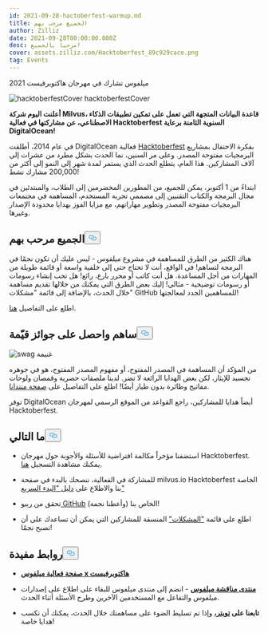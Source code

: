 ```yaml
---
id: 2021-09-28-hactoberfest-warmup.md
title: الجميع مرحب بهم
author: Zilliz
date: 2021-09-28T00:00:00.000Z
desc: مرحباً بالجميع!
cover: assets.zilliz.com/Hacktoberfest_89c929cace.png
tag: Events
---
```

<custom-h1>ميلفوس تشارك في مهرجان هاكتوبرفيست 2021</custom-h1><p>
  
   <span class="img-wrapper"> <img translate="no" src="https://assets.zilliz.com/Hacktoberfest_89c929cace.png" alt="hacktoberfestCover" class="doc-image" id="hacktoberfestcover" />
   </span> <span class="img-wrapper"> <span>hacktoberfestCover</span> </span></p>
<p><strong>أعلنت اليوم شركة Milvus، قاعدة البيانات المتجهة التي تعمل على تمكين تطبيقات الذكاء الاصطناعي، عن مشاركتها في فعالية Hacktoberfest السنوية الثامنة برعاية DigitalOcean!</strong></p>
<p>في عام 2014، أطلقت DigitalOcean فعالية <a href="https://hacktoberfest.digitalocean.com/">Hacktoberfest</a> بفكرة الاحتفال بمشاريع البرمجيات مفتوحة المصدر. وعلى مر السنين، نما الحدث بشكل مطرد من عشرات إلى آلاف المشاركين.  هذا العام، يتطلع الحدث الذي يستمر لمدة شهر إلى النمو إلى أكثر من 200,000 مشارك نشط!</p>
<p>ابتداءً من 1 أكتوبر، يمكن للجميع، من المطورين المخضرمين إلى الطلاب، والمبتدئين في مجال البرمجة والكتاب التقنيين إلى مصممي تجربة المستخدم، المساهمة في مجتمعات البرمجيات مفتوحة المصدر وتطوير مهاراتهم، مع مزايا الفوز بهدايا محدودة الإصدار وغيرها.</p>
<h2 id="Everyone-is-welcome" class="common-anchor-header">الجميع مرحب بهم<button data-href="#Everyone-is-welcome" class="anchor-icon" translate="no">
      <svg translate="no"
        aria-hidden="true"
        focusable="false"
        height="20"
        version="1.1"
        viewBox="0 0 16 16"
        width="16"
      >
        <path
          fill="#0092E4"
          fill-rule="evenodd"
          d="M4 9h1v1H4c-1.5 0-3-1.69-3-3.5S2.55 3 4 3h4c1.45 0 3 1.69 3 3.5 0 1.41-.91 2.72-2 3.25V8.59c.58-.45 1-1.27 1-2.09C10 5.22 8.98 4 8 4H4c-.98 0-2 1.22-2 2.5S3 9 4 9zm9-3h-1v1h1c1 0 2 1.22 2 2.5S13.98 12 13 12H9c-.98 0-2-1.22-2-2.5 0-.83.42-1.64 1-2.09V6.25c-1.09.53-2 1.84-2 3.25C6 11.31 7.55 13 9 13h4c1.45 0 3-1.69 3-3.5S14.5 6 13 6z"
        ></path>
      </svg>
    </button></h2><p>هناك الكثير من الطرق للمساهمة في مشروع ميلفوس - ليس عليك أن تكون نجمًا في البرمجة لتساهم! في الواقع، أنت لا تحتاج حتى إلى خلفية واسعة أو قائمة طويلة من المهارات من أجل المساعدة. هل أنت كاتب أو محرر بارع، رائع!  هل تحب إنشاء رسومات أو رسومات توضيحية - مثالي!  إليك بعض الطرق التي يمكنك من خلالها تقديم مساهمة خلال الحدث، بالإضافة إلى قائمة "مشكلات" GitHub للمساهمين الجدد لمعالجتها!</p>
<p>اطلع على التفاصيل <a href="https://discuss.milvus.io/t/join-hacktoberfest-2021-with-us/72#how-to-participate-1">هنا</a>.</p>
<h2 id="Contribute-get-noticed--earn-swag" class="common-anchor-header">ساهم واحصل على جوائز قيّمة<button data-href="#Contribute-get-noticed--earn-swag" class="anchor-icon" translate="no">
      <svg translate="no"
        aria-hidden="true"
        focusable="false"
        height="20"
        version="1.1"
        viewBox="0 0 16 16"
        width="16"
      >
        <path
          fill="#0092E4"
          fill-rule="evenodd"
          d="M4 9h1v1H4c-1.5 0-3-1.69-3-3.5S2.55 3 4 3h4c1.45 0 3 1.69 3 3.5 0 1.41-.91 2.72-2 3.25V8.59c.58-.45 1-1.27 1-2.09C10 5.22 8.98 4 8 4H4c-.98 0-2 1.22-2 2.5S3 9 4 9zm9-3h-1v1h1c1 0 2 1.22 2 2.5S13.98 12 13 12H9c-.98 0-2-1.22-2-2.5 0-.83.42-1.64 1-2.09V6.25c-1.09.53-2 1.84-2 3.25C6 11.31 7.55 13 9 13h4c1.45 0 3-1.69 3-3.5S14.5 6 13 6z"
        ></path>
      </svg>
    </button></h2><p>
  
   <span class="img-wrapper"> <img translate="no" src="https://assets.zilliz.com/swag_cae44023e8.png" alt="swag" class="doc-image" id="swag" />
   </span> <span class="img-wrapper"> <span>غنيمة</span> </span></p>
<p>من المؤكد أن المساهمة في المصدر المفتوح، أو مفهوم المصدر المفتوح، هو في جوهره تجسيد للإيثار، لكن بعض الهدايا الرائعة لا تضر. لدينا ملصقات حصرية وقمصان ولوحات مفاتيح وطائرة بدون طيار أيضًا! اطلع على التفاصيل على <a href="https://discuss.milvus.io/t/join-hacktoberfest-2021-with-us/72#prizes-8">صفحة منتدانا</a>.</p>
<p>توفر DigitalOcean أيضاً هدايا للمشاركين، راجع القواعد من الموقع الرسمي لمهرجان Hacktoberfest.</p>
<h2 id="Whats-next" class="common-anchor-header">ما التالي<button data-href="#Whats-next" class="anchor-icon" translate="no">
      <svg translate="no"
        aria-hidden="true"
        focusable="false"
        height="20"
        version="1.1"
        viewBox="0 0 16 16"
        width="16"
      >
        <path
          fill="#0092E4"
          fill-rule="evenodd"
          d="M4 9h1v1H4c-1.5 0-3-1.69-3-3.5S2.55 3 4 3h4c1.45 0 3 1.69 3 3.5 0 1.41-.91 2.72-2 3.25V8.59c.58-.45 1-1.27 1-2.09C10 5.22 8.98 4 8 4H4c-.98 0-2 1.22-2 2.5S3 9 4 9zm9-3h-1v1h1c1 0 2 1.22 2 2.5S13.98 12 13 12H9c-.98 0-2-1.22-2-2.5 0-.83.42-1.64 1-2.09V6.25c-1.09.53-2 1.84-2 3.25C6 11.31 7.55 13 9 13h4c1.45 0 3-1.69 3-3.5S14.5 6 13 6z"
        ></path>
      </svg>
    </button></h2><ul>
<li><p>استضفنا مؤخراً مكالمة افتراضية للأسئلة والأجوبة حول مهرجان Hacktoberfest.  يمكنك مشاهدة التسجيل <a href="https://www.youtube.com/watch?v=cHjSTEHoiF8">هنا</a>.</p></li>
<li><p>للمشاركة في الفعالية، ننصحك بالبدء في صفحة milvus.io Hacktoberfest الخاصة بنا والاطلاع على <a href="https://hacktoberfest.com/">دليل "البدء السريع"</a></p></li>
<li><p>تحقق من <a href="https://github.com/milvus-io">ريبو GitHub</a> الخاص بنا (وأعطنا نجمة)!</p></li>
<li><p>اطلع على قائمة <a href="https://github.com/milvus-io/milvus/issues?q=is%3Aopen+is%3Aissue+label%3AHacktoberfest">"المشكلات"</a> المنسقة للمشاركين التي يمكن أن تساعدك على أن تصبح نجمًا!</p></li>
</ul>
<h2 id="Helpful-links" class="common-anchor-header">روابط مفيدة<button data-href="#Helpful-links" class="anchor-icon" translate="no">
      <svg translate="no"
        aria-hidden="true"
        focusable="false"
        height="20"
        version="1.1"
        viewBox="0 0 16 16"
        width="16"
      >
        <path
          fill="#0092E4"
          fill-rule="evenodd"
          d="M4 9h1v1H4c-1.5 0-3-1.69-3-3.5S2.55 3 4 3h4c1.45 0 3 1.69 3 3.5 0 1.41-.91 2.72-2 3.25V8.59c.58-.45 1-1.27 1-2.09C10 5.22 8.98 4 8 4H4c-.98 0-2 1.22-2 2.5S3 9 4 9zm9-3h-1v1h1c1 0 2 1.22 2 2.5S13.98 12 13 12H9c-.98 0-2-1.22-2-2.5 0-.83.42-1.64 1-2.09V6.25c-1.09.53-2 1.84-2 3.25C6 11.31 7.55 13 9 13h4c1.45 0 3-1.69 3-3.5S14.5 6 13 6z"
        ></path>
      </svg>
    </button></h2><ul>
<li><p><a href="https://hacktoberfest.com/"><strong>صفحة فعالية ميلفوس x هاكتوبرفيست</strong></a></p></li>
<li><p><a href="https://discuss.milvus.io/c/hacktoberfest/9"><strong>منتدى مناقشة ميلفوس</strong></a> - انضم إلى منتدى ميلفوس للبقاء على اطلاع على إصدارات ميلفوس والتفاعل مع المستخدمين الآخرين وطرح الأسئلة أثناء الحدث.</p></li>
<li><p><strong>تابعنا على <a href="https://twitter.com/milvusio">تويتر،</a></strong> وإذا تم تسليط الضوء على مساهمتك خلال الحدث، يمكنك أن تكسب هدايا خاصة!</p></li>
</ul>
